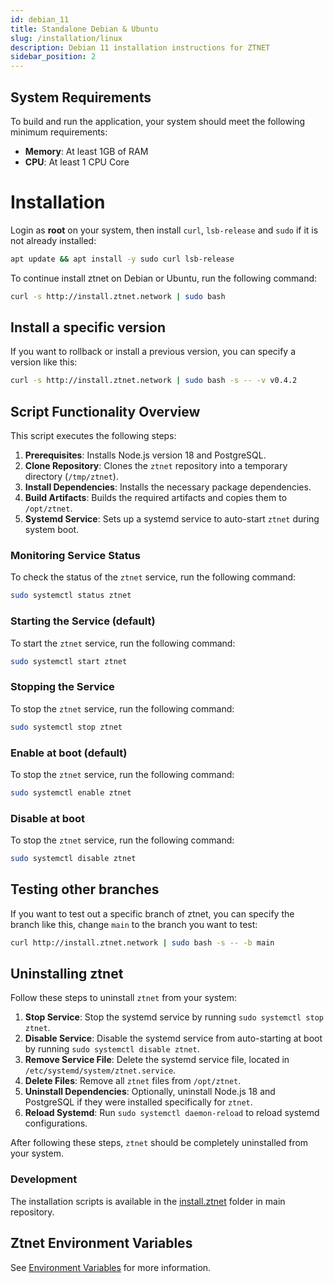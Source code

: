 ```yaml
---
id: debian_11
title: Standalone Debian & Ubuntu
slug: /installation/linux
description: Debian 11 installation instructions for ZTNET
sidebar_position: 2
---
```



## System Requirements

To build and run the application, your system should meet the following minimum requirements:

- **Memory**: At least 1GB of RAM
- **CPU**: At least 1 CPU Core

# Installation 

Login as **root** on your system, then install `curl`, `lsb-release` and `sudo` if it is not already installed:

```bash
apt update && apt install -y sudo curl lsb-release
```

To continue install ztnet on Debian or Ubuntu, run the following command:

```bash
curl -s http://install.ztnet.network | sudo bash
```

## Install a specific version
If you want to rollback or install a previous version, you can specify a version like this:

```bash
curl -s http://install.ztnet.network | sudo bash -s -- -v v0.4.2
```

## Script Functionality Overview

This script executes the following steps:

1. **Prerequisites**: Installs Node.js version 18 and PostgreSQL.
2. **Clone Repository**: Clones the `ztnet` repository into a temporary directory (`/tmp/ztnet`).
3. **Install Dependencies**: Installs the necessary package dependencies.
4. **Build Artifacts**: Builds the required artifacts and copies them to `/opt/ztnet`.
5. **Systemd Service**: Sets up a systemd service to auto-start `ztnet` during system boot.

### Monitoring Service Status

To check the status of the `ztnet` service, run the following command:

```bash
sudo systemctl status ztnet
```

### Starting the Service (default)

To start the `ztnet` service, run the following command:

```bash
sudo systemctl start ztnet
```

### Stopping the Service

To stop the `ztnet` service, run the following command:

```bash
sudo systemctl stop ztnet 
```

### Enable at boot (default)

To stop the `ztnet` service, run the following command:

```bash
sudo systemctl enable ztnet
```

### Disable at boot

To stop the `ztnet` service, run the following command:

```bash
sudo systemctl disable ztnet
```

## Testing other branches
If you want to test out a specific branch of ztnet, you can specify the branch like this, change `main` to the branch you want to test:

```bash
curl http://install.ztnet.network | sudo bash -s -- -b main
```

## Uninstalling ztnet

Follow these steps to uninstall `ztnet` from your system:

1. **Stop Service**: Stop the systemd service by running `sudo systemctl stop ztnet`.
2. **Disable Service**: Disable the systemd service from auto-starting at boot by running `sudo systemctl disable ztnet`.
3. **Remove Service File**: Delete the systemd service file, located in `/etc/systemd/system/ztnet.service`.
4. **Delete Files**: Remove all `ztnet` files from `/opt/ztnet`.
5. **Uninstall Dependencies**: Optionally, uninstall Node.js 18 and PostgreSQL if they were installed specifically for `ztnet`.
6. **Reload Systemd**: Run `sudo systemctl daemon-reload` to reload systemd configurations.

After following these steps, `ztnet` should be completely uninstalled from your system.

### Development

The installation scripts is available in the [install.ztnet](https://github.com/sinamics/ztnet/tree/main/install.ztnet) folder in main repository.

## Ztnet Environment Variables
See [Environment Variables](/installation/options#environment-variables) for more information.